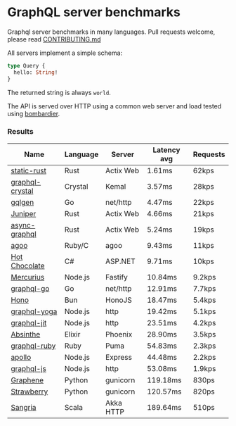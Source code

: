 <!-- README.md is generated from README.ecr, do not edit -->

# GraphQL server benchmarks

Graphql server benchmarks in many languages. Pull requests welcome, please read [CONTRIBUTING.md](CONTRIBUTING.md)

All servers implement a simple schema:

```graphql
type Query {
  hello: String!
}
```

The returned string is always `world`.

The API is served over HTTP using a common web server and load tested using [bombardier](https://github.com/codesenberg/bombardier).

### Results

| Name                          | Language      | Server          | Latency avg      | Requests      |
| ----------------------------  | ------------- | --------------- | ---------------- | ------------- |
| [static-rust](https://actix.rs/) | Rust | Actix Web | 1.61ms | 62kps |
| [graphql-crystal](https://github.com/graphql-crystal/graphql) | Crystal | Kemal | 3.57ms | 28kps |
| [gqlgen](https://github.com/99designs/gqlgen) | Go | net/http | 4.47ms | 22kps |
| [Juniper](https://github.com/graphql-rust/juniper) | Rust | Actix Web | 4.66ms | 21kps |
| [async-graphql](https://github.com/async-graphql/async-graphql) | Rust | Actix Web | 5.24ms | 19kps |
| [agoo](https://github.com/ohler55/agoo) | Ruby/C | agoo | 9.43ms | 11kps |
| [Hot Chocolate](https://github.com/ChilliCream/hotchocolate) | C# | ASP.NET | 9.71ms | 10kps |
| [Mercurius](https://github.com/mercurius-js/mercurius) | Node.js | Fastify | 10.84ms | 9.2kps |
| [graphql-go](https://github.com/graphql-go/graphql) | Go | net/http | 12.91ms | 7.7kps |
| [Hono](https://github.com/honojs/graphql-server) | Bun | HonoJS | 18.47ms | 5.4kps |
| [graphql-yoga](https://github.com/dotansimha/graphql-yoga) | Node.js | http | 19.42ms | 5.1kps |
| [graphql-jit](https://github.com/zalando-incubator/graphql-jit) | Node.js | http | 23.51ms | 4.2kps |
| [Absinthe](https://github.com/absinthe-graphql/absinthe) | Elixir | Phoenix | 28.90ms | 3.5kps |
| [graphql-ruby](https://github.com/rmosolgo/graphql-ruby) | Ruby | Puma | 54.83ms | 2.3kps |
| [apollo](https://github.com/apollographql/apollo-server) | Node.js | Express | 44.48ms | 2.2kps |
| [graphql-js](https://github.com/graphql/graphql-js) | Node.js | http | 53.08ms | 1.9kps |
| [Graphene](https://github.com/graphql-python/graphene) | Python | gunicorn | 119.18ms | 830ps |
| [Strawberry](https://github.com/strawberry-graphql/strawberry) | Python | gunicorn | 120.57ms | 820ps |
| [Sangria](https://github.com/sangria-graphql/sangria) | Scala | Akka HTTP | 189.64ms | 510ps |
